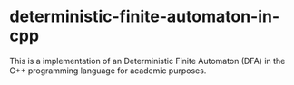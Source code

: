 # deterministic-finite-automaton-in-cpp
This is a implementation of an Deterministic Finite Automaton (DFA) in the C++ programming language for academic purposes.
